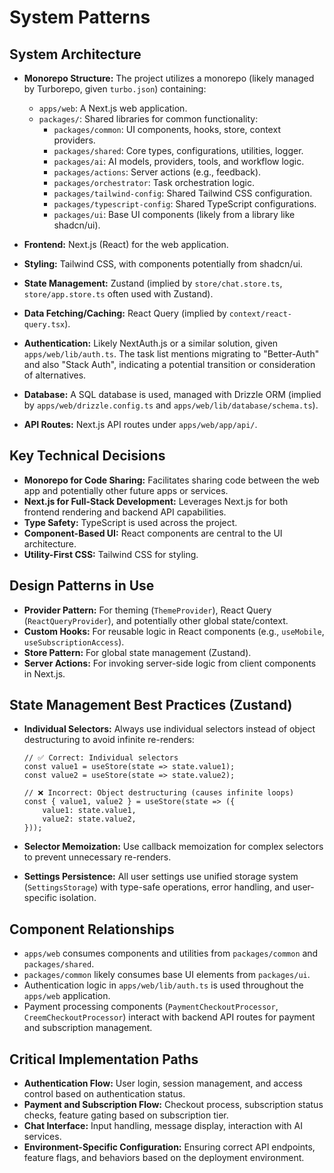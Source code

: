 # System Patterns

## System Architecture

- **Monorepo Structure:** The project utilizes a monorepo (likely managed by Turborepo, given `turbo.json`) containing:

    - `apps/web`: A Next.js web application.
    - `packages/`: Shared libraries for common functionality:
        - `packages/common`: UI components, hooks, store, context providers.
        - `packages/shared`: Core types, configurations, utilities, logger.
        - `packages/ai`: AI models, providers, tools, and workflow logic.
        - `packages/actions`: Server actions (e.g., feedback).
        - `packages/orchestrator`: Task orchestration logic.
        - `packages/tailwind-config`: Shared Tailwind CSS configuration.
        - `packages/typescript-config`: Shared TypeScript configurations.
        - `packages/ui`: Base UI components (likely from a library like shadcn/ui).

- **Frontend:** Next.js (React) for the web application.
- **Styling:** Tailwind CSS, with components potentially from shadcn/ui.
- **State Management:** Zustand (implied by `store/chat.store.ts`, `store/app.store.ts` often used with Zustand).
- **Data Fetching/Caching:** React Query (implied by `context/react-query.tsx`).
- **Authentication:** Likely NextAuth.js or a similar solution, given `apps/web/lib/auth.ts`. The task list mentions migrating to "Better-Auth" and also "Stack Auth", indicating a potential transition or consideration of alternatives.
- **Database:** A SQL database is used, managed with Drizzle ORM (implied by `apps/web/drizzle.config.ts` and `apps/web/lib/database/schema.ts`).
- **API Routes:** Next.js API routes under `apps/web/app/api/`.

## Key Technical Decisions

- **Monorepo for Code Sharing:** Facilitates sharing code between the web app and potentially other future apps or services.
- **Next.js for Full-Stack Development:** Leverages Next.js for both frontend rendering and backend API capabilities.
- **Type Safety:** TypeScript is used across the project.
- **Component-Based UI:** React components are central to the UI architecture.
- **Utility-First CSS:** Tailwind CSS for styling.

## Design Patterns in Use

- **Provider Pattern:** For theming (`ThemeProvider`), React Query (`ReactQueryProvider`), and potentially other global state/context.
- **Custom Hooks:** For reusable logic in React components (e.g., `useMobile`, `useSubscriptionAccess`).
- **Store Pattern:** For global state management (Zustand).
- **Server Actions:** For invoking server-side logic from client components in Next.js.

## State Management Best Practices (Zustand)

- **Individual Selectors:** Always use individual selectors instead of object destructuring to avoid infinite re-renders:

    ```tsx
    // ✅ Correct: Individual selectors
    const value1 = useStore(state => state.value1);
    const value2 = useStore(state => state.value2);

    // ❌ Incorrect: Object destructuring (causes infinite loops)
    const { value1, value2 } = useStore(state => ({
        value1: state.value1,
        value2: state.value2,
    }));
    ```

- **Selector Memoization:** Use callback memoization for complex selectors to prevent unnecessary re-renders.
- **Settings Persistence:** All user settings use unified storage system (`SettingsStorage`) with type-safe operations, error handling, and user-specific isolation.

## Component Relationships

- `apps/web` consumes components and utilities from `packages/common` and `packages/shared`.
- `packages/common` likely consumes base UI elements from `packages/ui`.
- Authentication logic in `apps/web/lib/auth.ts` is used throughout the `apps/web` application.
- Payment processing components (`PaymentCheckoutProcessor`, `CreemCheckoutProcessor`) interact with backend API routes for payment and subscription management.

## Critical Implementation Paths

- **Authentication Flow:** User login, session management, and access control based on authentication status.
- **Payment and Subscription Flow:** Checkout process, subscription status checks, feature gating based on subscription tier.
- **Chat Interface:** Input handling, message display, interaction with AI services.
- **Environment-Specific Configuration:** Ensuring correct API endpoints, feature flags, and behaviors based on the deployment environment.
